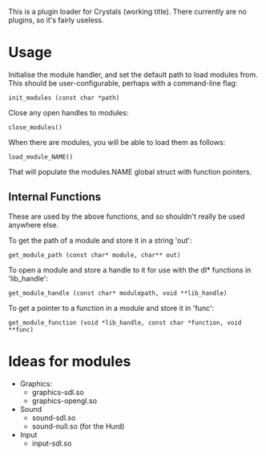 This is a plugin loader for Crystals (working title). There currently are no plugins, so it's fairly useless.

Usage
=====

Initialise the module handler, and set the default path to load modules from. This should be user-configurable, perhaps with a command-line flag:

    init_modules (const char *path)

Close any open handles to modules:

    close_modules()

When there are modules, you will be able to load them as follows:

    load_module_NAME()

That will populate the modules.NAME global struct with function pointers.

Internal Functions
------------------

These are used by the above functions, and so shouldn't really be used anywhere else.

To get the path of a module and store it in a string 'out':

    get_module_path (const char* module, char** out)

To open a module and store a handle to it for use with the dl* functions in 'lib_handle':

    get_module_handle (const char* modulepath, void **lib_handle)

To get a pointer to a function in a module and store it in 'func':

    get_module_function (void *lib_handle, const char *function, void **func)

Ideas for modules
=================

 * Graphics:
   * graphics-sdl.so
   * graphics-opengl.so
 * Sound
   * sound-sdl.so
   * sound-null.so (for the Hurd)
 * Input
   * input-sdl.so
